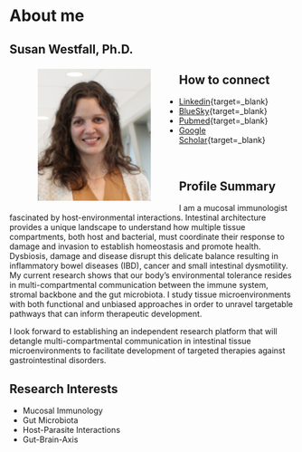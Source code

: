 # About me
## Susan Westfall, Ph.D.


<img src="pics/IMG_1242.JPG" alt="susan-photo" style="float:left;width:200px;margin: 5px 50px;">

## How to connect
- [Linkedin](https://www.linkedin.com/in/susan-westfall-9a7b4248){target=_blank}
- [BlueSky](https://bsky.app/profile/susanwestfall.bsky.social){target=_blank}
- [Pubmed](https://www.ncbi.nlm.nih.gov/myncbi/susan.westfall.1/bibliography/public/){target=_blank}
- [Google Scholar](https://scholar.google.com/citations?user=EOFG8hQAAAAJ&hl=en){target=_blank}


<br>

## Profile Summary
I am a mucosal immunologist fascinated by host-environmental interactions. Intestinal architecture provides a unique landscape to understand how multiple tissue compartments, both host and bacterial, must coordinate their response to damage and invasion to establish homeostasis and promote health. Dysbiosis, damage and disease disrupt this delicate balance resulting in inflammatory bowel diseases (IBD), cancer and small intestinal dysmotility. My current research shows that our body’s environmental tolerance resides in multi-compartmental communication between the immune system, stromal backbone and the gut microbiota. I study tissue microenvironments with both functional and unbiased approaches in order to unravel targetable pathways that can inform therapeutic development.

I look forward to establishing an independent research platform that will detangle multi-compartmental communication in intestinal tissue microenvironments to facilitate development of targeted therapies against gastrointestinal disorders.

## Research Interests
- Mucosal Immunology
- Gut Microbiota
- Host-Parasite Interactions
- Gut-Brain-Axis


